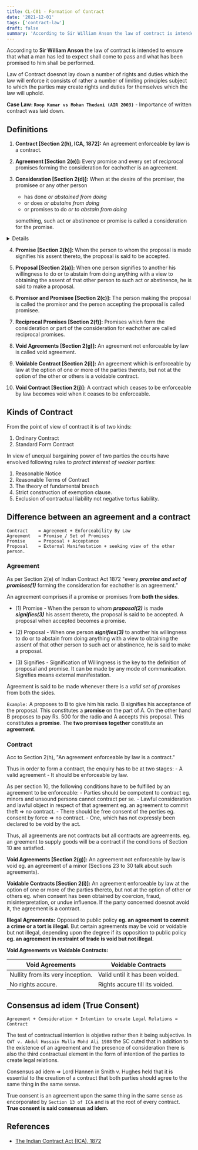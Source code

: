 ```yaml
---
title: CL-C01 - Formation of Contract
date: '2021-12-01'
tags: ['contract-law']
draft: false
summary: 'According to Sir William Anson the law of contract is intended to ensure that what a man has led to expect shall come to pass and what has been promised to him shall be performed.'
---
```


According to **Sir William Anson** the law of contract is intended to ensure that what a man has led to expect shall come to pass and what has been promised to him shall be performed.

Law of Contract doesnot lay down a number of rights and duties which the law will enforce it consists of rather a number of limiting principles subject to which the parties may create rights and duties for themselves which the law will uphold.

**Case Law: `Roop Kumar vs Mohan Thedani (AIR 2003)`** - Importance of written contract was laid down.

<TOCInline toc={props.toc} toHeading={2} asDisclosure />

## Definitions

1. **Contract [Section 2(h), ICA, 1872]:** An agreement enforceable by law is a contract.

2. **Agreement [Section 2(e)]:** Every promise and every set of reciprocal promises forming the consideration for eachother is an agreement.

3. **Consideration [Section 2(d)]:** When at the desire of the promiser, the promisee or any other person

   - has done _or abstained from doing_
   - or does _or abstains from doing_
   - or promises to do _or to abstain from doing_

   something, such act or abstinence or promise is called a consideration for the promise.

<details>
**ODIA:**(Proposal jiye dauchi) Promiser icha re promisee (jiye proposal accept karichi) jadi kichi act karichi / kariba / promise karuchi then that act / promise is called consideration.
</details>

4. **Promise [Section 2(b)]:** When the person to whom the proposal is made signifies his assent thereto, the proposal is said to be accepted.

5. **Proposal [Section 2(a)]:** When one person signifies to another his willingness to do or to abstain from doing anything with a view to obtaining the assent of that other person to such act or abstinence, he is said to make a proposal.

6. **Promisor and Promisee [Section 2(c)]:** The person making the proposal is called the promisor and the person accepting the proposal is called promisee.

7. **Reciprocal Promises [Section 2(f)]:** Promises which form the consideration or part of the consideration for eachother are called reciprocal promises.

8. **Void Agreements [Section 2(g)]:** An agreement not enforceable by law is called void agreement.

9. **Voidable Contract [Section 2(i)]:** An agreement which is enforceable by law at the option of one or more of the parties thereto, but not at the option of the other or others is a voidable contract.

10. **Void Contract [Section 2(j)]:** A contract which ceases to be enforceable by law becomes void when it ceases to be enforceable.

## Kinds of Contract

From the point of view of contract it is of two kinds:

1. Ordinary Contract
2. Standard Form Contract

In view of unequal bargaining power of two parties the courts have envolved following rules to _protect interest of weaker parties_:

1. Reasonable Notice
2. Reasonable Terms of Contract
3. The theory of fundamental breach
4. Strict construction of exemption clause.
5. Exclusion of contractual liability not negative tortus liability.

## Difference between an agreement and a contract

```js:CheatSheet
Contract    = Agreement + Enforceability By Law
Agreement   = Promise / Set of Promises
Promise     = Proposal + Acceptance
Proposal    = External Manifestation + seeking view of the other person.
```

### Agreement

As per Section 2(e) of Indian Contract Act 1872 "every **_promise and set of promises(1)_** forming the consideration for eachother is an agreement."

An agreement comprises if a promise or promises from **both the sides**.

- (1) Promise - When the person to whom **_proposal(2)_** is made **_signifies(3)_** his assent thereto, the proposal is said to be accepted. A proposal when accepted becomes a promise.

- (2) Proposal - When one person **_signifies(3)_** to another his willingness to do or to abstain from doing anything with a view to obtaining the assent of that other person to such act or abstinence, he is said to make a proposal.

- (3) Signifies - Signification of Willingness is the key to the definition of proposal and promise. It can be made by any mode of communication. Signifies means external manifestation.

Agreement is said to be made whenever there is a _valid set of promises_ from both the sides.

`Example:` A proposes to B to give him his radio. B signifies his acceptance of the proposal. This constitutes a **promise** on the part of A. On the other hand B proposes to pay Rs. 500 for the radio and A accepts this proposal. This constitutes a **promise**. The **two promises together** constitute an **agreement**.

### Contract

Acc to Section 2(h), "An agreement enforceable by law is a contract."

Thus in order to form a contract, the enquiry has to be at two stages: - A valid agreement - It should be enforceable by law.

As per section 10, the following conditions have to be fulfilled by an agreement to be enforceable: - Parties should be competent to contract eg. minors and unsound persons cannot contract per se. - Lawful consideration and lawful object in respect of that agreement eg. an agreement to commit theft => no contract. - There should be free consent of the perties eg. consent by force => no contract. - One, which has not expressly been declared to be void by the act.

Thus, all agreements are not contracts but all contracts are agreements. eg. an greement to supply goods will be a contract if the conditions of Section 10 are satisfied.

**Void Agreements [Section 2(g)]:** An agreement not enforceable by law is void eg. an agreement of a minor (Sections 23 to 30 talk about such agreements).

**Voidable Contracts [Section 2(i)]:** An agreement enforceable by law at the option of one or more of the parties thereto, but not at the option of other or others eg. when consent has been obtained by coercion, fraud, misinterpretation, or undue influence. If the party concerned doesnot avoid it, the agreement is a contract.

**Illegal Agreements:** Opposed to public policy **eg. an agreement to commit a crime or a tort is illegal**. But certain agreements may be void or voidable but not illegal, depending upon the degree if its opposition to public policy **eg. an agreement in restraint of trade is void but not illegal**.

**Void Agreements vs Voidable Contracts:**

| Void Agreements                  | Voidable Contracts              |
| -------------------------------- | ------------------------------- |
| Nullity from its very inception. | Valid until it has been voided. |
| No rights accure.                | Rights accure till its voided.  |

## Consensus ad idem (True Consent)

```
Agreement + Consideration + Intention to create Legal Relations = Contract
```

The test of contractual intention is objetive rather then it being subjective. In `CWT v. Abdul Hussain Mulla Mohd Ali 1988` the SC cuted that in addition to the existence of an agreement and the presence of consideration there is also the third contractual element in the form of intention of the parties to create legal relations.

Consensus ad idem => Lord Hannen in Smith v. Hughes held that it is essential to the creation of a contract that both parties should agree to the same thing in the same sense.

True consent is an agreement upon the same thing in the same sense as encorporated by `Section 13 of ICA` and is at the root of every contract. **True consent is said consensus ad idem.**

## References

- [The Indian Contract Act (ICA), 1872](https://legislative.gov.in/sites/default/files/A1872-09.pdf)
